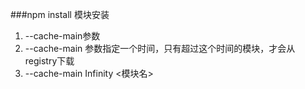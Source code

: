###npm install 模块安装
1.  --cache-main参数
  1.  --cache-main 参数指定一个时间，只有超过这个时间的模块，才会从registry下载
  2.  --cache-main Infinity <模块名>
